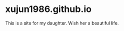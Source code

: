 xujun1986.github.io
===================

This is a site for my daughter. 
Wish her a beautiful life.
